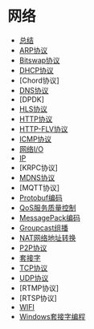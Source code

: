 # 网络

- [总结](summary.md)
- [ARP协议](arp.md)
- [Bitswap协议](bitswap.md)
- [DHCP协议](dhcp.md)
- [Chord协议]
- [DNS协议](dns.md)
- [DPDK]
- [HLS协议](hls.md)
- [HTTP协议](http.md)
- [HTTP-FLV协议](http_flv.md)
- [ICMP协议](icmp.md)
- [网络I/O](io.md)
- [IP](ip.md)
- [KRPC协议]
- [MDNS协议](mdns.md)
- [MQTT协议]
- [Protobuf编码](protobuf.md)
- [QoS服务质量控制](qos.md)
- [MessagePack编码](msgpack.md)
- [Groupcast组播](multicast.md)
- [NAT网络地址转换](nat.md)
- [P2P协议](res/p2p.md)
- [套接字](socket.md)
- [TCP协议](tcp.md)
- [UDP协议](udp.md)
- [RTMP协议]
- [RTSP协议]
- [WIFI](wifi.md)
- [Windows套接字编程](winsock.md)

